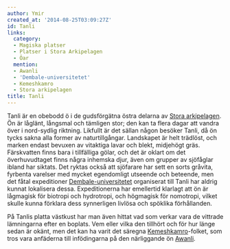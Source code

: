 ```yaml
---
author: Ymir
created_at: '2014-08-25T03:09:27Z'
id: Tanli
links:
  category:
  - Magiska platser
  - Platser i Stora Arkipelagen
  - Öar
  mention:
  - Awanli
  - 'Dembale-universitetet'
  - Kemeshkamro
  - Stora arkipelagen
title: Tanli
---
```


Tanli är en obebodd ö i de gudsförgätna östra delarna av [Stora arkipelagen]. Ön är låglänt,
långsmal och tämligen stor; den kan ta flera dagar att vandra över i nord-sydlig riktning. Likfullt
är det sällan någon besöker Tanli, då ön tycks sakna alla former av naturtillgångar. Landskapet är
helt trädlöst, och marken endast bevuxen av vitaktiga lavar och blekt, midjehögt gräs. Färskvatten
finns bara i tillfälliga gölar, och det är oklart om det överhuvudtaget finns några inhemska djur,
även om grupper av sjöfåglar ibland har siktats. Det ryktas också att sjöfarare har sett en sorts
gråvita, fyrbenta varelser med mycket egendomligt utseende och beteende, men det fåtal expeditioner
[Dembale-universitetet] organiserat till Tanli har aldrig kunnat lokalisera dessa. Expeditionerna
har emellertid klarlagt att ön är lågmagisk för biotropi och hydrotropi, och högmagisk för
nomotropi, vilket skulle kunna förklara dess synnerligen livlösa och spöklika förhållanden.

På Tanlis platta västkust har man även hittat vad som verkar vara de vittrade lämningarna efter en
boplats. Vem eller vilka den tillhört och för hur länge sedan är okänt, men det kan ha varit det
säregna [Kemeshkamro]-folket, som tros vara anfäderna till infödingarna på den närliggande ön
[Awanli].

  [Stora arkipelagen]: Stora_arkipelagen
  [Dembale-universitetet]: Dembale-universitetet
  [Kemeshkamro]: Kemeshkamro
  [Awanli]: Awanli